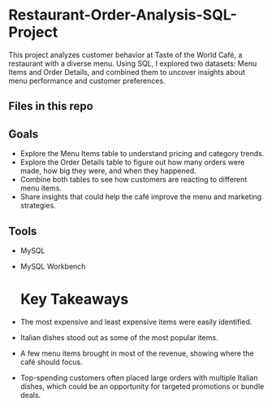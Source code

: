 # Restaurant-Order-Analysis-SQL-Project
This project analyzes customer behavior at Taste of the World Café, a restaurant with a diverse menu. Using SQL, I explored two datasets: Menu Items and Order Details, and combined them to uncover insights about menu performance and customer preferences.

## Files in this repo


## Goals
- Explore the Menu Items table to understand pricing and category trends.
- Explore the Order Details table to figure out how many orders were made, how big they were, and when they happened.
- Combine both tables to see how customers are reacting to different menu items.
- Share insights that could help the café improve the menu and marketing strategies.

## Tools
- MySQL
- MySQL Workbench

  # Key Takeaways
- The most expensive and least expensive items were easily identified.
- Italian dishes stood out as some of the most popular items.
- A few menu items brought in most of the revenue, showing where the café should focus.
- Top-spending customers often placed large orders with multiple Italian dishes, which could be an opportunity for targeted promotions or bundle deals.



